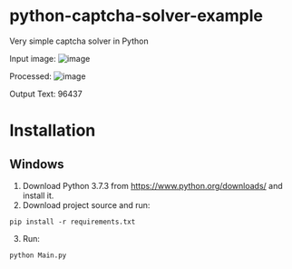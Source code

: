 # python-captcha-solver-example
Very simple captcha solver in Python

Input image:
![image](https://user-images.githubusercontent.com/7635127/55580654-6b5ee900-56f1-11e9-96d2-8b07db275b0a.png)

Processed:
![image](https://user-images.githubusercontent.com/7635127/55580691-7d408c00-56f1-11e9-82ba-0708a231fe0c.png)

Output Text:
96437

# Installation
## Windows 
1. Download Python 3.7.3 from https://www.python.org/downloads/ and install it.
2. Download project source and run:
```
pip install -r requirements.txt
```
3. Run: 
```
python Main.py
```